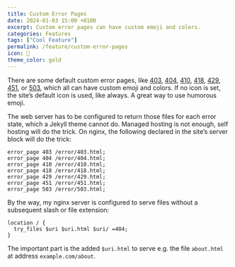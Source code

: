 ```yaml
---
title: Custom Error Pages
date: 2024-01-03 15:00 +0100
excerpt: Custom error pages can have custom emoji and colors.
categories: Features
tags: ["Cool Feature"]
permalink: /feature/custom-error-pages
icon: 🎏
theme_color: gold
---
```

There are some default custom error pages, like [403](/error/403), [404](/error/404), [410](/error/410), [418](/error/418), [429](/error/429), [451](/error/451), or [503](/error/503), which all can have custom emoji and colors. If no icon is set, the site’s default icon is used, like always. A great way to use humorous emoji.

The web server has to be configured to return those files for each error state, which a Jekyll theme cannot do. Managed hosting is not enough, self hosting will do the trick. On nginx, the following declared in the site’s server block will do the trick:

```nginx
error_page 403 /error/403.html;
error_page 404 /error/404.html;
error_page 410 /error/410.html;
error_page 418 /error/418.html;
error_page 429 /error/429.html;
error_page 451 /error/451.html;
error_page 503 /error/503.html;
```

By the way, my nginx server is configured to serve files without a subsequent slash or file extension:

```nginx
location / {
  try_files $uri $uri.html $uri/ =404;
}
```

The important part is the added `$uri.html` to serve e.g. the file `about.html` at address `example.com/about`.
